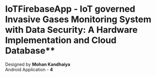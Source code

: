 # IoTFirebaseApp - IoT governed Invasive Gases Monitoring System with Data Security: A Hardware Implementation and Cloud Database**


Designed by **Mohan Kandhaiya**<br/>
Android Application - **4**





